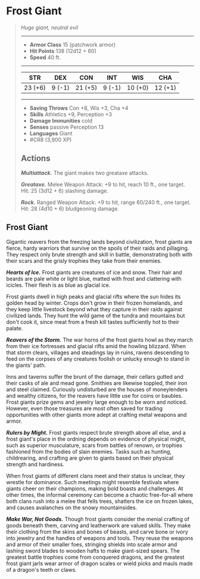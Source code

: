 # Frost Giant
>*Huge giant, neutral evil*
>___
>- **Armor Class** 15 (patchwork armor)
>- **Hit Points** 138 (12d12 + 60)
>- **Speed** 40 ft.
>___
>|STR|DEX|CON|INT|WIS|CHA|
>|:---:|:---:|:---:|:---:|:---:|:---:|
>|23 (+6)|9 (-1)|21 (+5)|9 (-1)|10 (+0)|12 (+1)|
>___
>- **Saving Throws** Con +8, Wis +3, Cha +4
>- **Skills** Athletics +9, Perception +3
>- **Damage Immunities** cold
>- **Senses** passive Perception 13
>- **Languages** Giant
>- #CR8 (3,900 XP)
>## Actions
>***Multiattack.*** The giant makes two greataxe attacks.  
>
>***Greataxe.*** Melee Weapon Attack: +9 to hit, reach 10 ft., one target. Hit: 25 (3d12 + 6) slashing damage.  
>
>***Rock.*** Ranged Weapon Attack: +9 to hit, range 60/240 ft., one target. Hit: 28 (4d10 + 6) bludgeoning damage.

## Frost Giant

Gigantic reavers from the freezing lands beyond civilization, frost giants are fierce, hardy warriors that survive on the spoils of their raids and pillaging. They respect only brute strength and skill in battle, demonstrating both with their scars and the grisly trophies they take from their enemies.

***Hearts of Ice.*** Frost giants are creatures of ice and snow. Their hair and beards are pale white or light blue, matted with frost and clattering with icicles. Their flesh is as blue as glacial ice.

Frost giants dwell in high peaks and glacial rifts where the sun hides its golden head by winter. Crops don't grow in their frozen homelands, and they keep little livestock beyond what they capture in their raids against civilized lands. They hunt the wild game of the tundra and mountains but don't cook it, since meat from a fresh kill tastes sufficiently hot to their palate.

***Reavers of the Storm.*** The war horns of the frost giants howl as they march from their ice fortresses and glacial rifts amid the howling blizzard. When that storm clears, villages and steadings lay in ruins, ravens descending to feed on the corpses of any creatures foolish or unlucky enough to stand in the giants' path.

Inns and taverns suffer the brunt of the damage, their cellars gutted and their casks of ale and mead gone. Smithies are likewise toppled, their iron and steel claimed. Curiously undisturbed are the houses of moneylenders and wealthy citizens, for the reavers have little use for coins or baubles. Frost giants prize gems and jewelry large enough to be worn and noticed. However, even those treasures are most often saved for trading opportunities with other giants more adept at crafting metal weapons and armor.

***Rulers by Might.*** Frost giants respect brute strength above all else, and a frost giant's place in the ordning depends on evidence of physical might, such as superior musculature, scars from battles of renown, or trophies fashioned from the bodies of slain enemies. Tasks such as hunting, childrearing, and crafting are given to giants based on their physical strength and hardiness.

When frost giants of different clans meet and their status is unclear, they wrestle for dominance. Such meetings might resemble festivals where giants cheer on their champions, making bold boasts and challenges. At other times, the informal ceremony can become a chaotic free-for-all where both clans rush into a melee that fells trees, shatters the ice on frozen lakes, and causes avalanches on the snowy mountainsides.

***Make War, Not Goods.*** Though frost giants consider the menial crafting of goods beneath them, carving and leatherwork are valued skills. They make their clothing from the skins and bones of beasts, and carve bone or ivory into jewelry and the handles of weapons and tools. They reuse the weapons and armor of their smaller foes, stringing shields into scale armor and lashing sword blades to wooden hafts to make giant-sized spears. The greatest battle trophies come from conquered dragons, and the greatest frost giant jarls wear armor of dragon scales or wield picks and mauls made of a dragon's teeth or claws.
